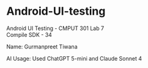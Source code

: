 # Android-UI-testing
Android UI Testing - CMPUT 301 Lab 7   
Compile SDK - 34

Name: Gurmanpreet Tiwana

AI Usage: Used ChatGPT 5-mini and Claude Sonnet 4
